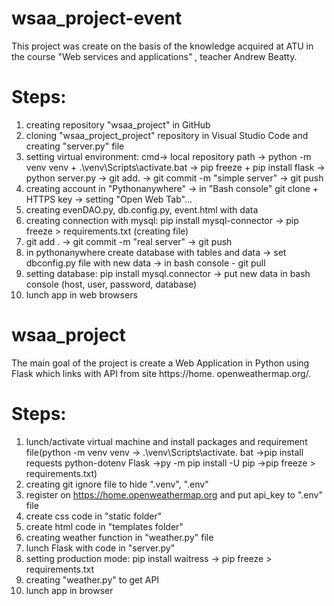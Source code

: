 # wsaa_project-event
This project was create on the basis of the knowledge acquired at ATU in the course "Web services and applications" , teacher Andrew Beatty.

# Steps:
1) creating repository "wsaa_project" in GitHub
2) cloning "wsaa_project_project" repository in Visual Studio Code and creating "server.py" file
3) setting virtual environment: cmd-> local repository path -> python -m venv venv + .\venv\Scripts\activate.bat -> pip freeze +  pip install flask -> python server.py -> git add. -> git commit -m "simple server" -> git push
4) creating account in "Pythonanywhere" -> in "Bash console" git clone + HTTPS key -> setting "Open Web Tab"...
5) creating evenDAO.py, db.config.py, event.html with data
6) creating connection with mysql: pip install mysql-connector -> pip freeze > requirements.txt (creating file)
7) git add . -> git commit -m "real server" -> git push
8) in pythonanywhere  create database with tables and data -> set dbconfig.py file with new data -> in bash console - git pull
9) setting database: pip install mysql.connector -> put new data in bash console (host, user, password, database)
10) lunch app in web browsers 
# wsaa_project
The main goal of the project is create a Web Application in Python using Flask which links with API from site https://home.
openweathermap.org/.


# Steps:
1) lunch/activate virtual machine and install packages and requirement file(python -m venv venv -> .\venv\Scripts\activate.
bat ->pip install requests python-dotenv Flask ->py -m pip install -U pip ->pip freeze > requirements.txt)
2) creating git ignore file to hide ".venv", ".env"
3) register on https://home.openweathermap.org and put api_key  to ".env" file
4) create css code  in  "static folder"
5) create html code in  "templates folder"
6) creating weather function in "weather.py" file
7) lunch Flask with code in "server.py"
8) setting production mode: pip install waitress -> pip freeze > requirements.txt
9) creating "weather.py" to get API
10) lunch app in browser

